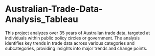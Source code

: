 # Australian-Trade-Data-Analysis_Tableau
This project analyzes over 35 years of Australian trade data, targeted at individuals within public policy circles or government. The analysis identifies key trends in trade data across various categories and subcategories, providing insights into major trends and change points.
